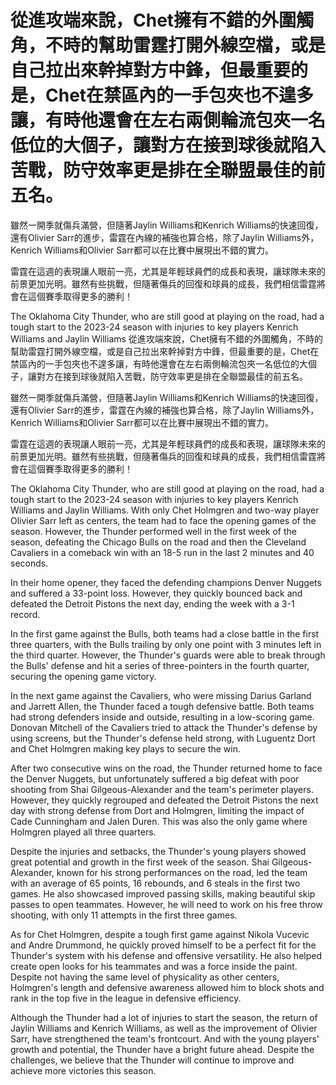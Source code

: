 #  從進攻端來說，Chet擁有不錯的外圍觸角，不時的幫助雷霆打開外線空檔，或是自己拉出來幹掉對方中鋒，但最重要的是，Chet在禁區內的一手包夾也不遑多讓，有時他還會在左右兩側輪流包夾一名低位的大個子，讓對方在接到球後就陷入苦戰，防守效率更是排在全聯盟最佳的前五名。

 雖然一開季就傷兵滿營，但隨著Jaylin Williams和Kenrich Williams的快速回復，還有Olivier Sarr的進步，雷霆在內線的補強也算合格，除了Jaylin Williams外，Kenrich Williams和Olivier Sarr都可以在比賽中展現出不錯的實力。

 雷霆在這週的表現讓人眼前一亮，尤其是年輕球員們的成長和表現，讓球隊未來的前景更加光明。雖然有些挑戰，但隨著傷兵的回復和球員的成長，我們相信雷霆將會在這個賽季取得更多的勝利！

The Oklahoma City Thunder, who are still good at playing on the road, had a tough start to the 2023-24 season with injuries to key players Kenrich Williams and Jaylin Williams 
  從進攻端來說，Chet擁有不錯的外圍觸角，不時的幫助雷霆打開外線空檔，或是自己拉出來幹掉對方中鋒，但最重要的是，Chet在禁區內的一手包夾也不遑多讓，有時他還會在左右兩側輪流包夾一名低位的大個子，讓對方在接到球後就陷入苦戰，防守效率更是排在全聯盟最佳的前五名。

 雖然一開季就傷兵滿營，但隨著Jaylin Williams和Kenrich Williams的快速回復，還有Olivier Sarr的進步，雷霆在內線的補強也算合格，除了Jaylin Williams外，Kenrich Williams和Olivier Sarr都可以在比賽中展現出不錯的實力。

 雷霆在這週的表現讓人眼前一亮，尤其是年輕球員們的成長和表現，讓球隊未來的前景更加光明。雖然有些挑戰，但隨著傷兵的回復和球員的成長，我們相信雷霆將會在這個賽季取得更多的勝利！

The Oklahoma City Thunder, who are still good at playing on the road, had a tough start to the 2023-24 season with injuries to key players Kenrich Williams and Jaylin Williams. With only Chet Holmgren and two-way player Olivier Sarr left as centers, the team had to face the opening games of the season. However, the Thunder performed well in the first week of the season, defeating the Chicago Bulls on the road and then the Cleveland Cavaliers in a comeback win with an 18-5 run in the last 2 minutes and 40 seconds.

In their home opener, they faced the defending champions Denver Nuggets and suffered a 33-point loss. However, they quickly bounced back and defeated the Detroit Pistons the next day, ending the week with a 3-1 record.

In the first game against the Bulls, both teams had a close battle in the first three quarters, with the Bulls trailing by only one point with 3 minutes left in the third quarter. However, the Thunder's guards were able to break through the Bulls' defense and hit a series of three-pointers in the fourth quarter, securing the opening game victory.

In the next game against the Cavaliers, who were missing Darius Garland and Jarrett Allen, the Thunder faced a tough defensive battle. Both teams had strong defenders inside and outside, resulting in a low-scoring game. Donovan Mitchell of the Cavaliers tried to attack the Thunder's defense by using screens, but the Thunder's defense held strong, with Luguentz Dort and Chet Holmgren making key plays to secure the win.

After two consecutive wins on the road, the Thunder returned home to face the Denver Nuggets, but unfortunately suffered a big defeat with poor shooting from Shai Gilgeous-Alexander and the team's perimeter players. However, they quickly regrouped and defeated the Detroit Pistons the next day with strong defense from Dort and Holmgren, limiting the impact of Cade Cunningham and Jalen Duren. This was also the only game where Holmgren played all three quarters.

Despite the injuries and setbacks, the Thunder's young players showed great potential and growth in the first week of the season. Shai Gilgeous-Alexander, known for his strong performances on the road, led the team with an average of 65 points, 16 rebounds, and 6 steals in the first two games. He also showcased improved passing skills, making beautiful skip passes to open teammates. However, he will need to work on his free throw shooting, with only 11 attempts in the first three games.

As for Chet Holmgren, despite a tough first game against Nikola Vucevic and Andre Drummond, he quickly proved himself to be a perfect fit for the Thunder's system with his defense and offensive versatility. He also helped create open looks for his teammates and was a force inside the paint. Despite not having the same level of physicality as other centers, Holmgren's length and defensive awareness allowed him to block shots and rank in the top five in the league in defensive efficiency.

Although the Thunder had a lot of injuries to start the season, the return of Jaylin Williams and Kenrich Williams, as well as the improvement of Olivier Sarr, have strengthened the team's frontcourt. And with the young players' growth and potential, the Thunder have a bright future ahead. Despite the challenges, we believe that the Thunder will continue to improve and achieve more victories this season.